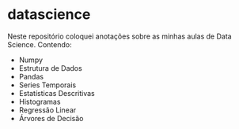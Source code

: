 # datascience

Neste repositório coloquei anotações sobre as minhas aulas de Data Science. Contendo: 

- Numpy
- Estrutura de Dados
- Pandas
- Series Temporais
- Estatísticas Descritivas
- Histogramas 
- Regressão Linear
- Árvores de Decisão
